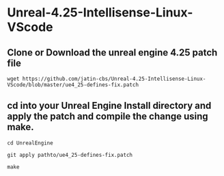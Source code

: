 # Unreal-4.25-Intellisense-Linux-VScode

## Clone or Download the unreal engine 4.25 patch file

`wget https://github.com/jatin-cbs/Unreal-4.25-Intellisense-Linux-VScode/blob/master/ue4_25-defines-fix.patch`

## cd into your Unreal Engine Install directory and apply the patch and compile the change using make.

`cd UnrealEngine`

`git apply pathto/ue4_25-defines-fix.patch`

`make`

